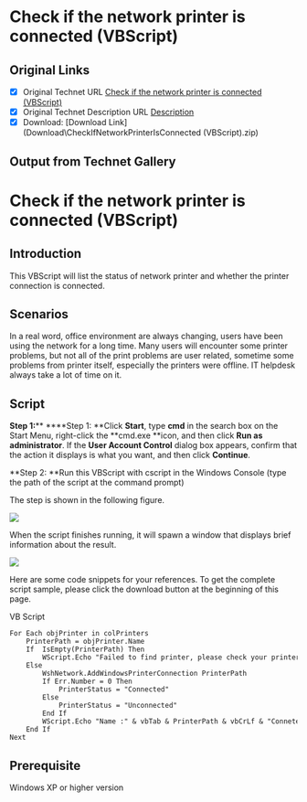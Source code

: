 # Check if the network printer is connected (VBScript)

## Original Links

- [x] Original Technet URL [Check if the network printer is connected (VBScript)](https://gallery.technet.microsoft.com/Check-if-the-network-3d8d2b2c)
- [x] Original Technet Description URL [Description](https://gallery.technet.microsoft.com/Check-if-the-network-3d8d2b2c/description)
- [x] Download: [Download Link](Download\CheckIfNetworkPrinterIsConnected (VBScript).zip)

## Output from Technet Gallery

# **Check if the network printer is connected (VBScript)**

## **Introduction**

This VBScript will list the status of network printer and whether the printer connection is connected.

## **Scenarios**

In a real word, office environment are always changing, users have been using the network for a long time. Many users will encounter some printer problems, but not all of the print problems are user related, sometime some problems from printer itself, especially  the printers were offline. IT helpdesk always take a lot of time on it.

## **Script**

**Step 1:**** ****Step 1: **Click **Start**, type **cmd** in the search box on the Start Menu, right-click the **cmd.exe **icon, and then click **Run as administrator**. If the **User Account Control** dialog box appears, confirm that the action it displays is what you want, and then click **Continue**.

**Step 2: **Run this VBScript with cscript in the Windows Console (type the path of the script at the command prompt)

The step is shown in the following figure.

![](Images\image003.png)

When the script finishes running, it will spawn a window that displays brief information about the result.

![](Images\image006.png)

Here are some code snippets for your references. To get the complete script sample, please click the download button at the beginning of this page.

VB Script

```
For Each objPrinter in colPrinters
    PrinterPath = objPrinter.Name
    If  IsEmpty(PrinterPath) Then
        WScript.Echo "Failed to find printer, please check your printer service 'Spooler' is running."
    Else
        WshNetwork.AddWindowsPrinterConnection PrinterPath
        If Err.Number = 0 Then
            PrinterStatus = "Connected"
        Else
            PrinterStatus = "Unconnected"
        End If
        WScript.Echo "Name :" & vbTab & PrinterPath & vbCrLf & "Conneted Status : " & PrinterStatus
    End If
Next
```

## **Prerequisite**

Windows XP or higher version


